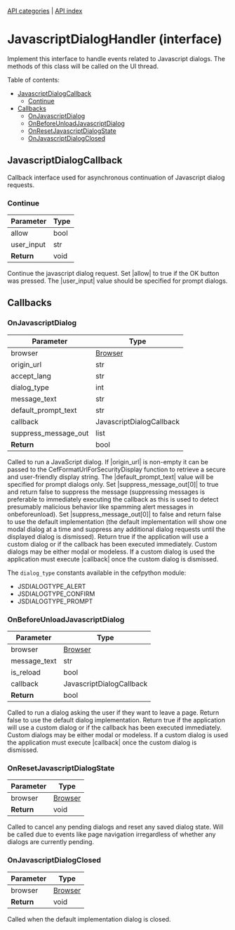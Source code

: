 [API categories](API-categories.md) | [API index](API-index.md)


# JavascriptDialogHandler (interface)

Implement this interface to handle events related to Javascript dialogs. The methods of this class will be called on the UI thread.


Table of contents:
* [JavascriptDialogCallback](#javascriptdialogcallback)
  * [Continue](#continue)
* [Callbacks](#callbacks)
  * [OnJavascriptDialog](#onjavascriptdialog)
  * [OnBeforeUnloadJavascriptDialog](#onbeforeunloadjavascriptdialog)
  * [OnResetJavascriptDialogState](#onresetjavascriptdialogstate)
  * [OnJavascriptDialogClosed](#onjavascriptdialogclosed)


## JavascriptDialogCallback

Callback interface used for asynchronous continuation of Javascript dialog
requests.


### Continue

| Parameter | Type |
| --- | --- |
| allow | bool |
| user_input | str |
| __Return__ | void |

Continue the javascript dialog request. Set |allow| to true if the OK button was
pressed. The |user_input| value should be specified for prompt dialogs.


## Callbacks


### OnJavascriptDialog

| Parameter | Type |
| --- | --- |
| browser | [Browser](Browser.md) |
| origin_url | str |
| accept_lang | str |
| dialog_type | int |
| message_text | str |
| default_prompt_text | str |
| callback | JavascriptDialogCallback |
| suppress_message_out | list |
| __Return__ | bool |

Called to run a JavaScript dialog. If |origin_url| is non-empty it can be
passed to the CefFormatUrlForSecurityDisplay function to retrieve a secure
and user-friendly display string. The |default_prompt_text| value will be
specified for prompt dialogs only. Set |suppress_message_out[0]| to true and
return false to suppress the message (suppressing messages is preferable to
immediately executing the callback as this is used to detect presumably
malicious behavior like spamming alert messages in onbeforeunload). Set
|suppress_message_out[0]| to false and return false to use the default
implementation (the default implementation will show one modal dialog at a
time and suppress any additional dialog requests until the displayed dialog
is dismissed). Return true if the application will use a custom dialog or
if the callback has been executed immediately. Custom dialogs may be either
modal or modeless. If a custom dialog is used the application must execute
|callback| once the custom dialog is dismissed.

The `dialog_type` constants available in the cefpython module:
* JSDIALOGTYPE_ALERT
* JSDIALOGTYPE_CONFIRM
* JSDIALOGTYPE_PROMPT


### OnBeforeUnloadJavascriptDialog

| Parameter | Type |
| --- | --- |
| browser | [Browser](Browser.md) |
| message_text | str |
| is_reload | bool |
| callback | JavascriptDialogCallback |
| __Return__ | bool |

Called to run a dialog asking the user if they want to leave a page. Return
false to use the default dialog implementation. Return true if the
application will use a custom dialog or if the callback has been executed
immediately. Custom dialogs may be either modal or modeless. If a custom
dialog is used the application must execute |callback| once the custom
dialog is dismissed.


### OnResetJavascriptDialogState

| Parameter | Type |
| --- | --- |
| browser | [Browser](Browser.md) |
| __Return__ | void |

Called to cancel any pending dialogs and reset any saved dialog state. Will
be called due to events like page navigation irregardless of whether any
dialogs are currently pending.


### OnJavascriptDialogClosed

| Parameter | Type |
| --- | --- |
| browser | [Browser](Browser.md) |
| __Return__ | void |

Called when the default implementation dialog is closed.

